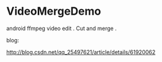 # VideoMergeDemo
android ffmpeg video edit . Cut and merge .

blog:


http://blog.csdn.net/qq_25497621/article/details/61920062




